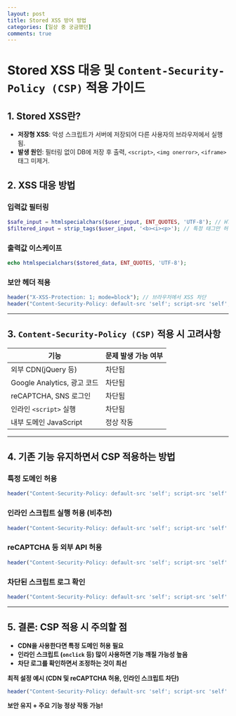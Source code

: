 ```yaml
---
layout: post
title: Stored XSS 방어 방법
categories: [일상 중 궁금했던]
comments: true
---
```


# Stored XSS 대응 및 `Content-Security-Policy (CSP)` 적용 가이드

## 1. Stored XSS란?
- **저장형 XSS**: 악성 스크립트가 서버에 저장되어 다른 사용자의 브라우저에서 실행됨.
- **발생 원인**: 필터링 없이 DB에 저장 후 출력, `<script>`, `<img onerror>`, `<iframe>` 태그 미제거.

## 2. XSS 대응 방법
### 입력값 필터링
```php
$safe_input = htmlspecialchars($user_input, ENT_QUOTES, 'UTF-8'); // HTML 이스케이프
$filtered_input = strip_tags($user_input, '<b><i><p>'); // 특정 태그만 허용
```

### 출력값 이스케이프
```php
echo htmlspecialchars($stored_data, ENT_QUOTES, 'UTF-8');
```

### 보안 헤더 적용
```php
header("X-XSS-Protection: 1; mode=block"); // 브라우저에서 XSS 차단
header("Content-Security-Policy: default-src 'self'; script-src 'self';"); // 외부 스크립트 차단
```

---

## 3. `Content-Security-Policy (CSP)` 적용 시 고려사항
| 기능 | 문제 발생 가능 여부 |
|------|----------------|
| 외부 CDN(jQuery 등) | 차단됨 |
| Google Analytics, 광고 코드 | 차단됨 |
| reCAPTCHA, SNS 로그인 | 차단됨 |
| 인라인 `<script>` 실행 | 차단됨 |
| 내부 도메인 JavaScript | 정상 작동 |

---

## 4. 기존 기능 유지하면서 CSP 적용하는 방법
### 특정 도메인 허용
```php
header("Content-Security-Policy: default-src 'self'; script-src 'self' https://code.jquery.com https://www.google-analytics.com;");
```
### 인라인 스크립트 실행 허용 (비추천)
```php
header("Content-Security-Policy: default-src 'self'; script-src 'self' 'unsafe-inline';");
```
### reCAPTCHA 등 외부 API 허용
```php
header("Content-Security-Policy: default-src 'self'; script-src 'self' https://www.google.com https://www.gstatic.com;");
```
### 차단된 스크립트 로그 확인
```php
header("Content-Security-Policy: default-src 'self'; script-src 'self' 'unsafe-inline'; report-uri /csp-report-endpoint;");
```

---

## 5. 결론: CSP 적용 시 주의할 점
- **CDN을 사용한다면 특정 도메인 허용 필요**
- **인라인 스크립트 (`onclick` 등) 많이 사용하면 기능 깨질 가능성 높음**
- **차단 로그를 확인하면서 조정하는 것이 최선**

**최적 설정 예시 (CDN 및 reCAPTCHA 허용, 인라인 스크립트 차단)**
```php
header("Content-Security-Policy: default-src 'self'; script-src 'self' https://code.jquery.com https://www.google.com https://www.gstatic.com;");
```
**보안 유지 + 주요 기능 정상 작동 가능!**




